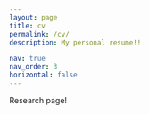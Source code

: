 ```yaml
---
layout: page
title: cv
permalink: /cv/
description: My personal resume!!

nav: true
nav_order: 3
horizontal: false
---
```


Research page!
